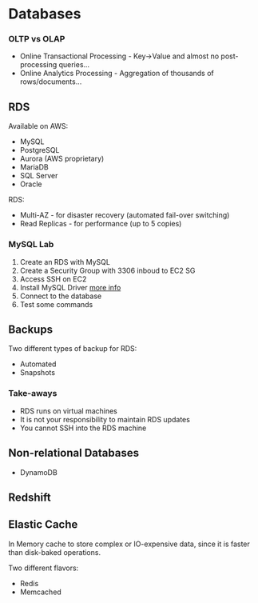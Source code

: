 # Databases

### OLTP vs OLAP

* Online Transactional Processing - Key->Value and almost no post-processing queries...
* Online Analytics Processing - Aggregation of thousands of rows/documents...

## RDS

Available on AWS:

* MySQL
* PostgreSQL
* Aurora (AWS proprietary)
* MariaDB
* SQL Server
* Oracle

RDS:

* Multi-AZ - for disaster recovery (automated fail-over switching)
* Read Replicas - for performance (up to 5 copies)

### MySQL Lab

1. Create an RDS with MySQL
1. Create a Security Group with 3306 inboud to EC2 SG
1. Access SSH on EC2
1. Install MySQL Driver [more info](https://dev.mysql.com/doc/mysql-repo-excerpt/5.7/en/linux-installation-yum-repo.html)
1. Connect to the database
1. Test some commands

## Backups

Two different types of backup for RDS:

* Automated
* Snapshots

### Take-aways

* RDS runs on virtual machines
* It is not your responsibility to maintain RDS updates
* You cannot SSH into the RDS machine

## Non-relational Databases

* DynamoDB

## Redshift

## Elastic Cache

In Memory cache to store complex or IO-expensive data, since it is faster than disk-baked operations.

Two different flavors:
* Redis
* Memcached
